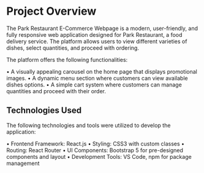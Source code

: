 # Project Overview

The Park Restaurant E-Commerce Webpage is a modern, user-friendly, and fully responsive web application designed for Park Restaurant, a food delivery service. The platform allows users to view different varieties of dishes, select quantities, and proceed with ordering.

The platform offers the following functionalities:

•	A visually appealing carousel on the home page that displays promotional images.
•	A dynamic menu section where customers can view available dishes options.
•	A simple cart system where customers can manage quantities and proceed with their order.


## Technologies Used

The following technologies and tools were utilized to develop the application:

•	Frontend Framework: React.js
•	Styling: CSS3 with custom classes
•	Routing: React Router
•	UI Components: Bootstrap 5 for pre-designed components and layout
•	Development Tools: VS Code, npm for package management
